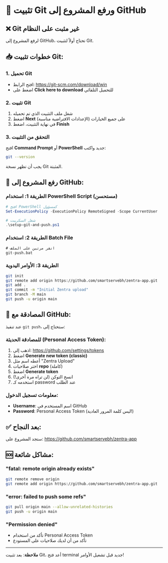 # 🔧 تثبيت Git ورفع المشروع إلى GitHub

## ❌ Git غير مثبت على النظام

لرفع المشروع إلى GitHub، تحتاج أولاً لتثبيت Git.

## 📥 خطوات تثبيت Git:

### 1. تحميل Git
- افتح الرابط: https://git-scm.com/download/win
- اضغط على **Click here to download** للتحميل التلقائي

### 2. تثبيت Git
1. شغل ملف التثبيت الذي تم تحميله
2. اضغط **Next** على جميع الخيارات (الإعدادات الافتراضية مناسبة)
3. في نهاية التثبيت، اضغط **Finish**

### 3. التحقق من التثبيت
افتح **Command Prompt** أو **PowerShell** جديد واكتب:
```bash
git --version
```
يجب أن تظهر نسخة Git المثبتة.

## 🚀 رفع المشروع إلى GitHub:

### الطريقة 1: استخدام PowerShell Script (مستحسن)
```powershell
# افتح PowerShell كمسؤول
Set-ExecutionPolicy -ExecutionPolicy RemoteSigned -Scope CurrentUser

# شغل السكريبت
.\setup-git-and-push.ps1
```

### الطريقة 2: استخدام Batch File
```cmd
# انقر مرتين على الملف
git-push.bat
```

### الطريقة 3: الأوامر اليدوية
```bash
git init
git remote add origin https://github.com/smartservebh/zentra-app.git
git add .
git commit -m "Initial Zentra upload"
git branch -M main
git push -u origin main
```

## 🔐 المصادقة مع GitHub:

عند تنفيذ `git push`، ستحتاج إلى:

### للمصادقة الحديثة (Personal Access Token):
1. اذهب إلى: https://github.com/settings/tokens
2. اضغط **Generate new token (classic)**
3. أعطه اسم مثل "Zentra Upload"
4. اختر صلاحيات **repo** (كاملة)
5. اضغط **Generate token**
6. انسخ التوكن (لن تراه مرة أخرى!)
7. استخدمه كـ password عند الطلب

### معلومات تسجيل الدخول:
- **Username**: اسم المستخدم في GitHub
- **Password**: Personal Access Token (ليس كلمة المرور العادية!)

## ✅ بعد النجاح:

ستجد المشروع على:
https://github.com/smartservebh/zentra-app

## 🆘 مشاكل شائعة:

### "fatal: remote origin already exists"
```bash
git remote remove origin
git remote add origin https://github.com/smartservebh/zentra-app.git
```

### "error: failed to push some refs"
```bash
git pull origin main --allow-unrelated-histories
git push -u origin main
```

### "Permission denied"
- تأكد من استخدام Personal Access Token
- تأكد من أن لديك صلاحيات على المستودع

---

**ملاحظة**: بعد تثبيت Git، أعد فتح terminal جديد قبل تشغيل الأوامر!